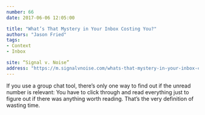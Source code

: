 ```yaml
---
number: 66
date: 2017-06-06 12:05:00

title: "What’s That Mystery in Your Inbox Costing You?"
authors: "Jason Fried"
tags:
- Context
- Inbox

site: “Signal v. Noise”
address: "https://m.signalvnoise.com/whats-that-mystery-in-your-inbox-costing-you-89eb13911964"
---
```


If you use a group chat tool, there’s only one way to find out if the unread number is relevant: You have to click through and read everything just to figure out if there was anything worth reading. That’s the very definition of wasting time.
